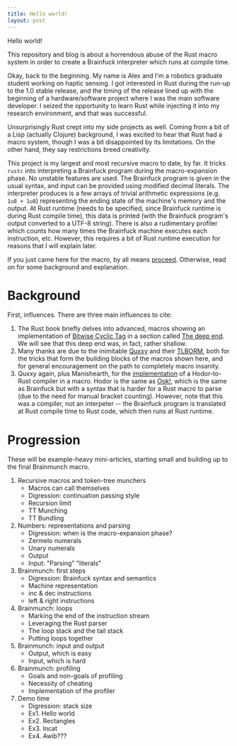 ```yaml
---
title: Hello world!
layout: post
---
```


Hello world!

This repository and blog is about a horrendous abuse of the Rust macro system in order to create a Brainfuck interpreter which runs at compile time.

Okay, back to the beginning. My name is Alex and I'm a robotics graduate student working on haptic sensing. I got interested in Rust during the run-up to the 1.0 stable release, and the timing of the release lined up with the beginning of a hardware/software project where I was the main software developer. I seized the opportunity to learn Rust while injecting it into my research environment, and that was successful.

Unsurprisingly Rust crept into my side projects as well. Coming from a bit of a Lisp (actually Clojure) background, I was excited to hear that Rust had a macro system, though I was a bit disappointed by its limitations. On the other hand, they say restrictions breed creativity.

This project is my largest and most recursive macro to date, by far. It tricks `rustc` into interpreting a Brainfuck program during the macro-expansion phase. No unstable features are used. The Brainfuck program is given in the usual syntax, and input can be provided using modified decimal literals. The interpreter produces is a few arrays of trivial arithmetic expressions (e.g. ```1u8 + 1u8```) representing the ending state of the machine's memory and the output. At Rust runtime (needs to be specified, since Brainfuck runtime is during Rust compile time), this data is printed (with the Brainfuck program's output converted to a UTF-8 string). There is also a rudimentary profiler which counts how many times the Brainfuck machine executes each instruction, etc. However, this requires a bit of Rust runtime execution for reasons that I will explain later.

If you just came here for the macro, by all means [proceed](https://github.com/durka/brainmunch/blob/master/src/bf.pre.rs). Otherwise, read on for some background and explanation.

Background
==========

First, influences. There are three main influences to cite:

1. The Rust book briefly delves into advanced, macros showing an implementation of [Bitwise Cyclic Tag](https://esolangs.org/wiki/Bitwise_Cyclic_Tag) in a section called [The deep end](https://doc.rust-lang.org/book/macros.html#the-deep-end). We will see that this deep end was, in fact, rather shallow.
2. Many thanks are due to the inimitable [Quxxy](https://github.com/DanielKeep) and their [TLBORM](http://danielkeep.github.io/tlborm/), both for the tricks that form the building blocks of the macros shown here, and for general encouragement on the path to completely macro insanity.
3. Quxxy again, plus Manishearth, for the [implementation](https://www.reddit.com/r/rust/comments/39wvrm/hodor_esolang_as_a_rust_macro/cs769ip) of a Hodor-to-Rust compiler in a macro. Hodor is the same as [Ook!](http://esolangs.org/wiki/Ook), which is the same as Brainfuck but with a syntax that is harder for a Rust macro to parse (due to the need for manual bracket counting). However, note that this was a compiler, not an interpeter -- the Brainfuck program is translated at Rust compile time to Rust code, which then runs at Rust runtime.

Progression
===========

These will be example-heavy mini-articles, starting small and building up to the final Brainmunch macro.

1. Recursive macros and token-tree munchers
    - Macros can call themselves
    - Digression: continuation passing style
    - Recursion limit
    - TT Munching
    - TT Bundling
2. Numbers: representations and parsing
    - Digression: when is the macro-expansion phase?
    - Zermelo numerals
    - Unary numerals
    - Output
    - Input: "Parsing" "literals"
3. Brainmunch: first steps
    - Digression: Brainfuck syntax and semantics
    - Machine representation
    - inc & dec instructions
    - left & right instructions
4. Brainmunch: loops
    - Marking the end of the instruction stream
    - Leveraging the Rust parser
    - The loop stack and the tail stack
    - Putting loops together
5. Brainmunch: input and output
    - Output, which is easy
    - Input, which is hard
6. Brainmunch: profiling
    - Goals and non-goals of profiling
    - Necessity of cheating
    - Implementation of the profiler
7. Demo time
    - Digression: stack size
    - Ex1. Hello world
    - Ex2. Rectangles
    - Ex3. Incat
    - Ex4. Awib???

